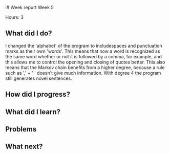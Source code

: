i# Week report
Week 5

Hours: 3

## What did I do?
I changed the 'alphabet' of the program to includespaces and punctuation marks as their own 'words'. This means that now a word is recognized as the same word whether or not it is followed by a comma, for example, and this allows me to control the opening and closing of quotes better. This also means that the Markov chain benefits from a higher degree, because a rule such as ',' + ' ' doesn't give much information. With degree 4 the program still generates novel sentences.



## How did I progress?


## What did I learn?

## Problems

## What next?
